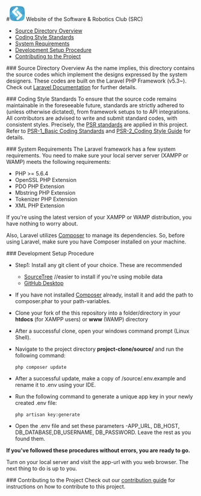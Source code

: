 #![alt text](../docs/src-logo.jpg "SRC Logo") Website of the Software & Robotics Club (SRC)

* [Source Directory Overview](#overview)
* [Coding Style Standards](#standards)
* [System Requirements](#requirements)
* [Development Setup Procedure](#setup)
* [Contributing to the Project](#submit)

###<a name="overview"></a> Source Directory Overview
As the name implies, this directory contains the source codes which implement the designs expressed 
by the system designers. These codes are built on the Laravel PHP Framework (v5.3~).
Check out [Laravel Documentation](https://laravel.com/docs/5.3/) for further details.

###<a name="standards"></a> Coding Style Standards
To ensure that the source code remains maintainable in the foreseeable future, standards are strictly 
adhered to (unless otherwise dictated), from framework setups to to API integrations. All contributors are advised to 
write and submit standard codes, with consistent styles. Precisely, the [PSR standards](http://www.php-fig.org/psr/) 
are applied in this project.
Refer to [PSR-1_Basic Coding Standards](../docs/PSR-1_BCS.pdf) and [PSR-2_Coding Style Guide](../docs/PSR-2_CSG.pdf)
for details.

###<a name="requirements"></a> System Requirements
The Laravel framework has a few system requirements. You need to make sure your local server server (XAMPP or WAMP) 
meets the following requirements:
 
* PHP >= 5.6.4
* OpenSSL PHP Extension
* PDO PHP Extension
* Mbstring PHP Extension
* Tokenizer PHP Extension
* XML PHP Extension

If you're using the latest version of your XAMPP or WAMP distribution, you have nothing to worry about.

Also, Laravel utilizes [Composer](https://getcomposer.org/) to manage its dependencies. 
So, before using Laravel, make sure you have Composer installed on your machine.

###<a name="setup"></a> Development Setup Procedure

* Step1: Install any git client of your choice. These are recommended
    * [SourceTree](https://www.sourcetreeapp.com/download/) //easier to install if you're using mobile data
    * [GitHub Desktop](https://desktop.github.com/)
* If you have not installed [Composer](https://getcomposer.org/) already, install it and add the path to composer.phar to your path-variables.
* Clone your fork of the this repository into a folder/directory in your **htdocs** (for XAMPP users) or **www** (WAMP) directory
* After a successful clone, open your windows command prompt (Linux Shell).
* Navigate to the project directory **project-clone/source/** and run the following command:

    ```shell
    php composer update
    ```

* After a successful update, make a copy of /source/.env.example and rename it to .env using your IDE.
* Run the following command to generate a unique app key in your newly created .env file:

    ```shell
    php artisan key:generate
    ```

* Open the .env file and set these parameters -APP_URL, DB_HOST, DB_DATABASE,DB_USERNAME, DB_PASSWORD.
  Leave the rest as you found them.


**If you've followed these procedures without errors, you are ready to go.**

Turn on your local server and visit the app-url with you web browser. The next thing to do is up to you.

###<a name="submit"></a> Contributing to the Project
Check out our [contribution guide](../CONTRIBUTING.md) for instructions on how to contribute to this project.